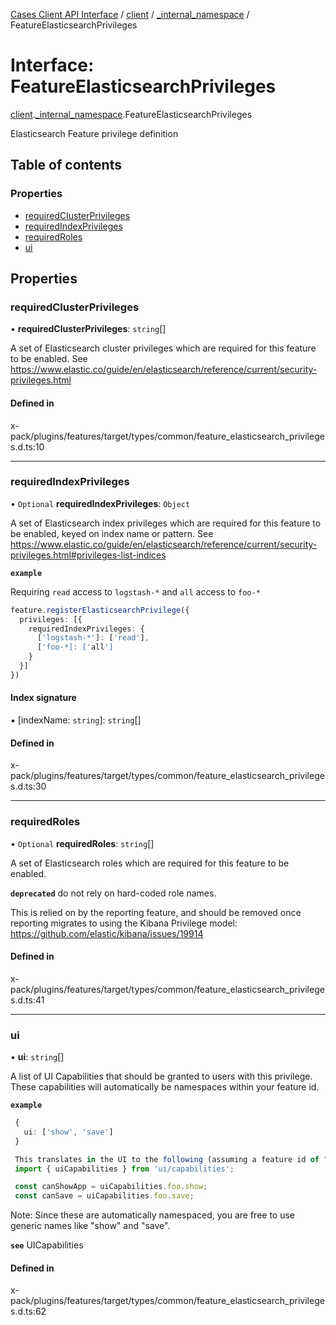 [Cases Client API Interface](../README.md) / [client](../modules/client.md) / [\_internal\_namespace](../modules/client._internal_namespace.md) / FeatureElasticsearchPrivileges

# Interface: FeatureElasticsearchPrivileges

[client](../modules/client.md).[_internal_namespace](../modules/client._internal_namespace.md).FeatureElasticsearchPrivileges

Elasticsearch Feature privilege definition

## Table of contents

### Properties

- [requiredClusterPrivileges](client._internal_namespace.FeatureElasticsearchPrivileges.md#requiredclusterprivileges)
- [requiredIndexPrivileges](client._internal_namespace.FeatureElasticsearchPrivileges.md#requiredindexprivileges)
- [requiredRoles](client._internal_namespace.FeatureElasticsearchPrivileges.md#requiredroles)
- [ui](client._internal_namespace.FeatureElasticsearchPrivileges.md#ui)

## Properties

### requiredClusterPrivileges

• **requiredClusterPrivileges**: `string`[]

A set of Elasticsearch cluster privileges which are required for this feature to be enabled.
See https://www.elastic.co/guide/en/elasticsearch/reference/current/security-privileges.html

#### Defined in

x-pack/plugins/features/target/types/common/feature_elasticsearch_privileges.d.ts:10

___

### requiredIndexPrivileges

• `Optional` **requiredIndexPrivileges**: `Object`

A set of Elasticsearch index privileges which are required for this feature to be enabled, keyed on index name or pattern.
See https://www.elastic.co/guide/en/elasticsearch/reference/current/security-privileges.html#privileges-list-indices

**`example`**

Requiring `read` access to `logstash-*` and `all` access to `foo-*`
```ts
feature.registerElasticsearchPrivilege({
  privileges: [{
    requiredIndexPrivileges: {
      ['logstash-*']: ['read'],
      ['foo-*]: ['all']
    }
  }]
})
```

#### Index signature

▪ [indexName: `string`]: `string`[]

#### Defined in

x-pack/plugins/features/target/types/common/feature_elasticsearch_privileges.d.ts:30

___

### requiredRoles

• `Optional` **requiredRoles**: `string`[]

A set of Elasticsearch roles which are required for this feature to be enabled.

**`deprecated`** do not rely on hard-coded role names.

This is relied on by the reporting feature, and should be removed once reporting
migrates to using the Kibana Privilege model: https://github.com/elastic/kibana/issues/19914

#### Defined in

x-pack/plugins/features/target/types/common/feature_elasticsearch_privileges.d.ts:41

___

### ui

• **ui**: `string`[]

A list of UI Capabilities that should be granted to users with this privilege.
These capabilities will automatically be namespaces within your feature id.

**`example`**
```ts
 {
   ui: ['show', 'save']
 }

 This translates in the UI to the following (assuming a feature id of "foo"):
 import { uiCapabilities } from 'ui/capabilities';

 const canShowApp = uiCapabilities.foo.show;
 const canSave = uiCapabilities.foo.save;
```
Note: Since these are automatically namespaced, you are free to use generic names like "show" and "save".

**`see`** UICapabilities

#### Defined in

x-pack/plugins/features/target/types/common/feature_elasticsearch_privileges.d.ts:62
